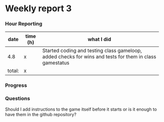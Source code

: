 # Weekly report 3

### Hour Reporting
| **date** | **time (h)** | **what I did** 
| --------- | ----------- | --------- 
| 4.8 | x | Started coding and testing class gameloop, added checks for wins and tests for them in class gamestatus
| total: | x

### Progress

### Questions
Should I add instructions to the game itself before it starts or is it enough to have them in the github repository?
